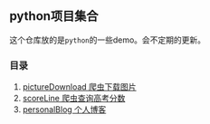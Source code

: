 ## python项目集合
这个仓库放的是`python`的一些demo。会不定期的更新。

### 目录
1. [pictureDownload 爬虫下载图片](./pictureDownload)
2. [scoreLine 爬虫查询高考分数](./scoreLine)
3. [personalBlog 个人博客](./PersonalBlog-Flask)